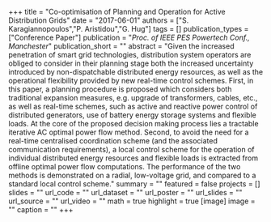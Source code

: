 +++
title = "Co-optimisation of Planning and Operation for Active Distribution Grids"
date = "2017-06-01"
authors = ["S. Karagiannopoulos","P. Aristidou","G. Hug"]
tags = []
publication_types = ["Conference Paper"]
publication = "_Proc. of IEEE PES Powertech Conf., Manchester_"
publication_short = ""
abstract = "Given the increased penetration of smart grid technologies, distribution system operators are obliged to consider in their planning stage both the increased uncertainty introduced by non-dispatchable distributed energy resources, as well as the operational flexibility provided by new real-time control schemes. First, in this paper, a planning procedure is proposed which considers both traditional expansion measures, e.g. upgrade of transformers, cables, etc., as well as real-time schemes, such as active and reactive power control of distributed generators, use of battery energy storage systems and flexible loads. At the core of the proposed decision making process lies a tractable iterative AC optimal power flow method. Second, to avoid the need for a real-time centralised coordination scheme (and the associated communication requirements), a local control scheme for the operation of individual distributed energy resources and flexible loads is extracted from offline optimal power flow computations. The performance of the two methods is demonstrated on a radial, low-voltage grid, and compared to a standard local control scheme."
summary = ""
featured = false
projects = []
slides = ""
url_code = ""
url_dataset = ""
url_poster = ""
url_slides = ""
url_source = ""
url_video = ""
math = true
highlight = true
[image]
image = ""
caption = ""
+++

